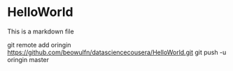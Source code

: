 HelloWorld
==========

This is a markdown file

git remote add oringin https://github.com/beowulfn/datasciencecousera/HelloWorld.git
git push -u oringin master
